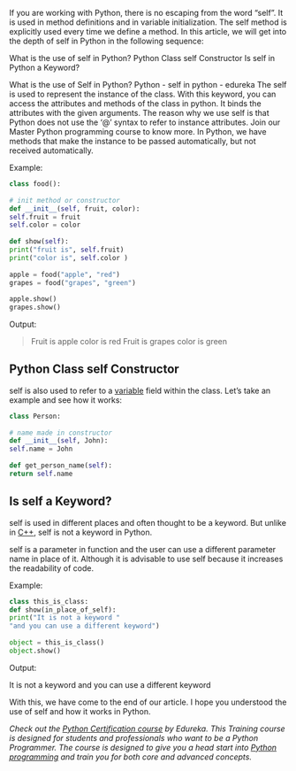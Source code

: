 If you are working with Python, there is no escaping from the word “self”. It is used in method definitions and in variable initialization. The self method is explicitly used every time we define a method. In this article, we will get into the depth of self in Python in the following sequence:

What is the use of self in Python?
Python Class self Constructor
Is self in Python a Keyword?

What is the use of Self in Python?
Python - self in python - edureka
The self is used to represent the instance of the class. With this keyword, you can access the attributes and methods of the class in python. It binds the attributes with the given arguments. The reason why we use self is that Python does not use the ‘@’ syntax to refer to instance attributes. Join our Master Python programming course to know more. In Python, we have methods that make the instance to be passed automatically, but not received automatically.

Example:

```py
class food():
 
# init method or constructor
def __init__(self, fruit, color):
self.fruit = fruit
self.color = color
 
def show(self):
print("fruit is", self.fruit)
print("color is", self.color )
 
apple = food("apple", "red")
grapes = food("grapes", "green")
 
apple.show()
grapes.show()
```

Output:

> Fruit is apple
> color is red
> Fruit is grapes
> color is green



## **Python Class self Constructor**

self is also used to refer to a [variable](https://www.edureka.co/blog/variables-and-data-types-in-python/) field within the class. Let’s take an example and see how it works:

```py
class Person:
 
# name made in constructor
def __init__(self, John):
self.name = John
 
def get_person_name(self):
return self.name
```

## **Is self a Keyword?**

self is used in different places and often thought to be a keyword. But unlike in [C++](https://www.edureka.co/blog/object-oriented-programming-in-cpp/), self is not a keyword in Python.

self is a parameter in function and the user can use a different parameter name in place of it. Although it is advisable to use self because it increases the readability of code.

Example:

```py
class this_is_class:
def show(in_place_of_self):
print("It is not a keyword "
"and you can use a different keyword")
 
object = this_is_class()
object.show()
```

Output:

It is not a keyword and you can use a different keyword

With this, we have come to the end of our article. I hope you understood the use of self and how it works in Python.

*Check out the [Python Certification course](https://www.edureka.co/python-programming-certification-training)* *by Edureka. This* *Training course is designed for students and professionals who want to be a Python Programmer. The course is designed to give you a head start into [Python programming](https://www.edureka.co/blog/python-programming-language) and train you for both core and advanced concepts.*


